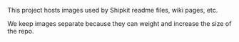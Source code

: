 This project hosts images used by Shipkit readme files, wiki pages, etc.

We keep images separate because they can weight and increase the size of the repo.